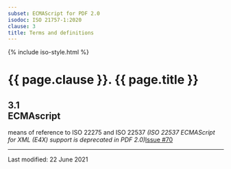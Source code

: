 ```yaml
---
subset: ECMAScript for PDF 2.0
isodoc: ISO 21757-1:2020
clause: 3
title: Terms and definitions
---
```


{% include iso-style.html %}
<div class="isostyle">


<h1>{{ page.clause }}. {{ page.title }}</h1>

<h2 id="3.1">3.1<br/>ECMAscript</h2>

<p>
means of reference to ISO 22275 and ISO 22537 <span class="new-text"><i>(ISO 22537 ECMAScript for XML (E4X) support is deprecated in PDF 2.0)</i><span class="new-tooltiptext"><a href="https://github.com/pdf-association/pdf-issues/issues/70" target="_blank">Issue #70</a></span></span>
</p>

</div>


<hr>
<p class="footnote">Last modified: 22 June 2021</p>
